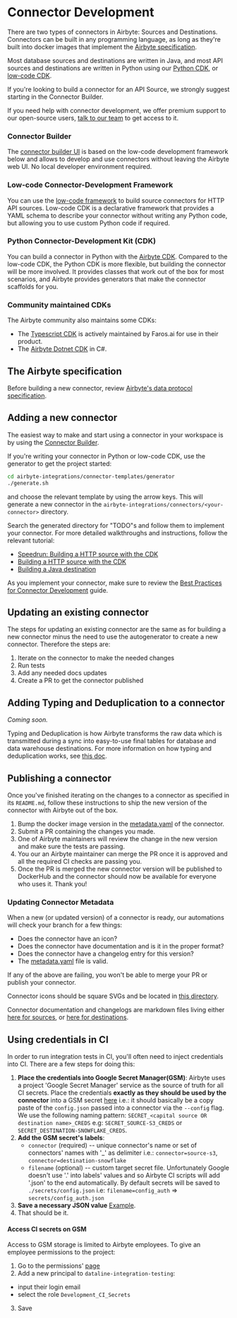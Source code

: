 # Connector Development

There are two types of connectors in Airbyte: Sources and Destinations. Connectors can be built in
any programming language, as long as they're built into docker images that implement the
[Airbyte specification](../understanding-airbyte/airbyte-protocol.md).

Most database sources and destinations are written in Java, and most API sources and destinations
are written in Python using our [Python CDK](cdk-python/), or
[low-code CDK](config-based/low-code-cdk-overview.md).

If you're looking to build a connector for an API Source, we strongly suggest starting in the
Connector Builder.

If you need help with connector development, we offer premium support to our open-source users,
[talk to our team](https://airbyte.com/talk-to-sales-premium-support) to get access to it.

### Connector Builder

The [connector builder UI](connector-builder-ui/overview.md) is based on the low-code development
framework below and allows to develop and use connectors without leaving the Airbyte web UI. No
local developer environment required.

### Low-code Connector-Development Framework

You can use the [low-code framework](config-based/low-code-cdk-overview.md) to build source
connectors for HTTP API sources. Low-code CDK is a declarative framework that provides a YAML schema
to describe your connector without writing any Python code, but allowing you to use custom Python
code if required.

### Python Connector-Development Kit \(CDK\)

You can build a connector in Python with the [Airbyte CDK](cdk-python/). Compared to the low-code
CDK, the Python CDK is more flexible, but building the connector will be more involved. It provides
classes that work out of the box for most scenarios, and Airbyte provides generators that make the
connector scaffolds for you.

### Community maintained CDKs

The Airbyte community also maintains some CDKs:

- The [Typescript CDK](https://github.com/faros-ai/airbyte-connectors) is actively maintained by
  Faros.ai for use in their product.
- The [Airbyte Dotnet CDK](https://github.com/mrhamburg/airbyte.cdk.dotnet) in C#.

## The Airbyte specification

Before building a new connector, review
[Airbyte's data protocol specification](../understanding-airbyte/airbyte-protocol.md).

## Adding a new connector

The easiest way to make and start using a connector in your workspace is by using the
[Connector Builder](connector-builder-ui/overview.md).

If you're writing your connector in Python or low-code CDK, use the generator to get the project
started:

```bash
cd airbyte-integrations/connector-templates/generator
./generate.sh
```

and choose the relevant template by using the arrow keys. This will generate a new connector in the
`airbyte-integrations/connectors/<your-connector>` directory.

Search the generated directory for "TODO"s and follow them to implement your connector. For more
detailed walkthroughs and instructions, follow the relevant tutorial:

- [Speedrun: Building a HTTP source with the CDK](tutorials/cdk-speedrun.md)
- [Building a HTTP source with the CDK](tutorials/cdk-tutorial-python-http/getting-started.md)
- [Building a Java destination](tutorials/building-a-java-destination.md)

As you implement your connector, make sure to review the
[Best Practices for Connector Development](best-practices.md) guide.

## Updating an existing connector

The steps for updating an existing connector are the same as for building a new connector minus the
need to use the autogenerator to create a new connector. Therefore the steps are:

1. Iterate on the connector to make the needed changes
2. Run tests
3. Add any needed docs updates
4. Create a PR to get the connector published

## Adding Typing and Deduplication to a connector

_Coming soon._

Typing and Deduplication is how Airbyte transforms the raw data which is transmitted during a sync
into easy-to-use final tables for database and data warehouse destinations. For more information on
how typing and deduplication works, see [this doc](/using-airbyte/core-concepts/typing-deduping).

## Publishing a connector

Once you've finished iterating on the changes to a connector as specified in its `README.md`, follow
these instructions to ship the new version of the connector with Airbyte out of the box.

1. Bump the docker image version in the [metadata.yaml](connector-metadata-file.md) of the
   connector.
2. Submit a PR containing the changes you made.
3. One of Airbyte maintainers will review the change in the new version and make sure the tests are
   passing.
4. You our an Airbyte maintainer can merge the PR once it is approved and all the required CI checks
   are passing you.
5. Once the PR is merged the new connector version will be published to DockerHub and the connector
   should now be available for everyone who uses it. Thank you!

### Updating Connector Metadata

When a new (or updated version) of a connector is ready, our automations will check your branch for
a few things:

- Does the connector have an icon?
- Does the connector have documentation and is it in the proper format?
- Does the connector have a changelog entry for this version?
- The [metadata.yaml](connector-metadata-file.md) file is valid.

If any of the above are failing, you won't be able to merge your PR or publish your connector.

Connector icons should be square SVGs and be located in
[this directory](https://github.com/airbytehq/airbyte/tree/master/airbyte-config-oss/init-oss/src/main/resources/icons).

Connector documentation and changelogs are markdown files living either
[here for sources](https://github.com/airbytehq/airbyte/tree/master/docs/integrations/sources), or
[here for destinations](https://github.com/airbytehq/airbyte/tree/master/docs/integrations/destinations).

## Using credentials in CI

In order to run integration tests in CI, you'll often need to inject credentials into CI. There are
a few steps for doing this:

1. **Place the credentials into Google Secret Manager(GSM)**: Airbyte uses a project 'Google Secret
   Manager' service as the source of truth for all CI secrets. Place the credentials **exactly as
   they should be used by the connector** into a GSM secret
   [here](https://console.cloud.google.com/security/secret-manager?referrer=search&orgonly=true&project=dataline-integration-testing&supportedpurview=organizationId)
   i.e.: it should basically be a copy paste of the `config.json` passed into a connector via the
   `--config` flag. We use the following naming pattern:
   `SECRET_<capital source OR destination name>_CREDS` e.g: `SECRET_SOURCE-S3_CREDS` or
   `SECRET_DESTINATION-SNOWFLAKE_CREDS`.
2. **Add the GSM secret's labels**:
   - `connector` (required) -- unique connector's name or set of connectors' names with '\_' as
     delimiter i.e.: `connector=source-s3`, `connector=destination-snowflake`
   - `filename` (optional) -- custom target secret file. Unfortunately Google doesn't use '.' into
     labels' values and so Airbyte CI scripts will add '.json' to the end automatically. By default
     secrets will be saved to `./secrets/config.json` i.e: `filename=config_auth` =>
     `secrets/config_auth.json`
3. **Save a necessary JSON value**
   [Example](https://user-images.githubusercontent.com/11213273/146040653-4a76c371-a00e-41fe-8300-cbd411f10b2e.png).
4. That should be it.

#### Access CI secrets on GSM

Access to GSM storage is limited to Airbyte employees. To give an employee permissions to the
project:

1. Go to the permissions'
   [page](https://console.cloud.google.com/iam-admin/iam?project=dataline-integration-testing)
2. Add a new principal to `dataline-integration-testing`:

- input their login email
- select the role `Development_CI_Secrets`

3. Save

